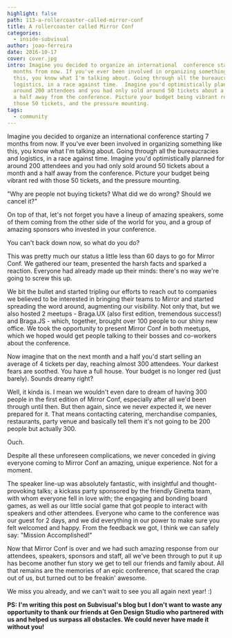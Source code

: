 ```yaml
---
highlight: false
path: 113-a-rollercoaster-called-mirror-conf
title: A rollercoaster called Mirror Conf
categories:
  - inside-subvisual
author: joao-ferreira
date: 2016-10-17
cover: cover.jpg
intro: Imagine you decided to organize an international  conference starting 7
  months from now. If you've ever been involved in organizing something like
  this, you know what I'm talking about. Going through all the bureaucracies and
  logistics, in a race against time.  Imagine you'd optimistically planned for
  around 200 attendees and you had only sold around 50 tickets about a month and
  a half away from the conference. Picture your budget being vibrant red with
  those 50 tickets, and the pressure mounting.
tags:
  - community
---
```


Imagine you decided to organize an international  conference starting 7 months from now. If you've ever been involved in organizing something like this, you know what I'm talking about. Going through all the bureaucracies and logistics, in a race against time.  Imagine you'd optimistically planned for around 200 attendees and you had only sold around 50 tickets about a month and a half away from the conference. Picture your budget being vibrant red with those 50 tickets, and the pressure mounting. 

"Why are people not buying tickets? What did we do wrong? Should we cancel it?" 

On top of that, let's not forget you have a lineup of amazing speakers, some of them coming from the other side of the world for you, and a group of amazing sponsors who invested in your conference. 

You can't back down now, so what do you do? 

This was pretty much our status a little less than 60 days to go for Mirror Conf. We gathered our team, presented the harsh facts and sparked a reaction. Everyone had already made up their minds: there's no way we're going to screw this up. 

We bit the bullet and started tripling our efforts to reach out to companies we believed to be interested in bringing their teams to Mirror and started spreading the word around, augmenting our visibility. Not only that, but we also hosted 2 meetups - Braga.UX (also first edition, tremendous success!) and Braga.JS - which, together, brought over 100 people to our shiny new office. We took the opportunity to present Mirror Conf in both meetups, which we hoped would get people talking to their bosses and co-workers about the conference. 

Now imagine that on the next month and a half you'd start selling an average of 4 tickets per day, reaching almost 300 attendees. Your darkest fears are soothed. You have a full house. Your budget is no longer red (just barely). Sounds dreamy right?

Well, it kinda is. I mean we wouldn't even dare to dream of having 300 people in the first edition of Mirror Conf, especially after all we'd been through until then. But then again, since we never expected it, we never prepared for it. That means contacting catering, merchandise companies, restaurants, party venue and basically tell them it's not going to be 200 people but actually 300. 

Ouch.

Despite all these unforeseen complications, we never conceded in giving everyone coming to Mirror Conf an amazing, unique experience. Not for a moment. 

The speaker line-up was absolutely fantastic, with insightful and thought-provoking talks; a kickass party sponsored by the friendly Ginetta team, with whom everyone fell in love with; the engaging and bonding board games, as well as our little social game that got people to interact with speakers and other attendees. Everyone who came to the conference was our guest for 2 days, and we did everything in our power to make sure you felt welcomed and happy. From the feedback we got, I think we can safely say: "Mission Accomplished!"

Now that Mirror Conf is over and we had such amazing response from our attendees, speakers, sponsors and staff, all we've been through to put it up has become another fun story we get to tell our friends and family about. All that remains are the memories of an epic conference, that scared the crap out of us, but turned out to be freakin' awesome. 

We miss you already, and we can't wait to see you all again next year! :)

<b>PS: I'm writing this post on Subvisual's blog but I don't want to waste any opportunity to thank our friends at Gen Design Studio who partnered with us and helped us surpass all obstacles. We could never have made it without you!</b>
